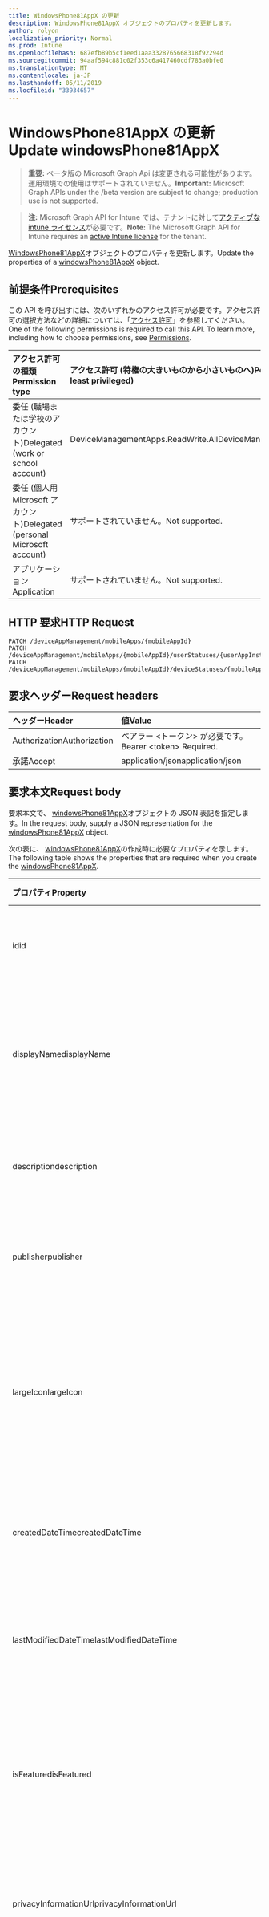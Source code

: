 ```yaml
---
title: WindowsPhone81AppX の更新
description: WindowsPhone81AppX オブジェクトのプロパティを更新します。
author: rolyon
localization_priority: Normal
ms.prod: Intune
ms.openlocfilehash: 687efb89b5cf1eed1aaa3328765668318f92294d
ms.sourcegitcommit: 94aaf594c881c02f353c6a417460cdf783a0bfe0
ms.translationtype: MT
ms.contentlocale: ja-JP
ms.lasthandoff: 05/11/2019
ms.locfileid: "33934657"
---
```

# <a name="update-windowsphone81appx"></a><span data-ttu-id="6775c-103">WindowsPhone81AppX の更新</span><span class="sxs-lookup"><span data-stu-id="6775c-103">Update windowsPhone81AppX</span></span>

> <span data-ttu-id="6775c-104">**重要:** ベータ版の Microsoft Graph Api は変更される可能性があります。運用環境での使用はサポートされていません。</span><span class="sxs-lookup"><span data-stu-id="6775c-104">**Important:** Microsoft Graph APIs under the /beta version are subject to change; production use is not supported.</span></span>

> <span data-ttu-id="6775c-105">**注:** Microsoft Graph API for Intune では、テナントに対して[アクティブな intune ライセンス](https://go.microsoft.com/fwlink/?linkid=839381)が必要です。</span><span class="sxs-lookup"><span data-stu-id="6775c-105">**Note:** The Microsoft Graph API for Intune requires an [active Intune license](https://go.microsoft.com/fwlink/?linkid=839381) for the tenant.</span></span>

<span data-ttu-id="6775c-106">[WindowsPhone81AppX](../resources/intune-apps-windowsphone81appx.md)オブジェクトのプロパティを更新します。</span><span class="sxs-lookup"><span data-stu-id="6775c-106">Update the properties of a [windowsPhone81AppX](../resources/intune-apps-windowsphone81appx.md) object.</span></span>

## <a name="prerequisites"></a><span data-ttu-id="6775c-107">前提条件</span><span class="sxs-lookup"><span data-stu-id="6775c-107">Prerequisites</span></span>
<span data-ttu-id="6775c-p101">この API を呼び出すには、次のいずれかのアクセス許可が必要です。アクセス許可の選択方法などの詳細については、「[アクセス許可](/graph/permissions-reference)」を参照してください。</span><span class="sxs-lookup"><span data-stu-id="6775c-p101">One of the following permissions is required to call this API. To learn more, including how to choose permissions, see [Permissions](/graph/permissions-reference).</span></span>

|<span data-ttu-id="6775c-110">アクセス許可の種類</span><span class="sxs-lookup"><span data-stu-id="6775c-110">Permission type</span></span>|<span data-ttu-id="6775c-111">アクセス許可 (特権の大きいものから小さいものへ)</span><span class="sxs-lookup"><span data-stu-id="6775c-111">Permissions (from most to least privileged)</span></span>|
|:---|:---|
|<span data-ttu-id="6775c-112">委任 (職場または学校のアカウント)</span><span class="sxs-lookup"><span data-stu-id="6775c-112">Delegated (work or school account)</span></span>|<span data-ttu-id="6775c-113">DeviceManagementApps.ReadWrite.All</span><span class="sxs-lookup"><span data-stu-id="6775c-113">DeviceManagementApps.ReadWrite.All</span></span>|
|<span data-ttu-id="6775c-114">委任 (個人用 Microsoft アカウント)</span><span class="sxs-lookup"><span data-stu-id="6775c-114">Delegated (personal Microsoft account)</span></span>|<span data-ttu-id="6775c-115">サポートされていません。</span><span class="sxs-lookup"><span data-stu-id="6775c-115">Not supported.</span></span>|
|<span data-ttu-id="6775c-116">アプリケーション</span><span class="sxs-lookup"><span data-stu-id="6775c-116">Application</span></span>|<span data-ttu-id="6775c-117">サポートされていません。</span><span class="sxs-lookup"><span data-stu-id="6775c-117">Not supported.</span></span>|

## <a name="http-request"></a><span data-ttu-id="6775c-118">HTTP 要求</span><span class="sxs-lookup"><span data-stu-id="6775c-118">HTTP Request</span></span>
<!-- {
  "blockType": "ignored"
}
-->
``` http
PATCH /deviceAppManagement/mobileApps/{mobileAppId}
PATCH /deviceAppManagement/mobileApps/{mobileAppId}/userStatuses/{userAppInstallStatusId}/app
PATCH /deviceAppManagement/mobileApps/{mobileAppId}/deviceStatuses/{mobileAppInstallStatusId}/app
```

## <a name="request-headers"></a><span data-ttu-id="6775c-119">要求ヘッダー</span><span class="sxs-lookup"><span data-stu-id="6775c-119">Request headers</span></span>
|<span data-ttu-id="6775c-120">ヘッダー</span><span class="sxs-lookup"><span data-stu-id="6775c-120">Header</span></span>|<span data-ttu-id="6775c-121">値</span><span class="sxs-lookup"><span data-stu-id="6775c-121">Value</span></span>|
|:---|:---|
|<span data-ttu-id="6775c-122">Authorization</span><span class="sxs-lookup"><span data-stu-id="6775c-122">Authorization</span></span>|<span data-ttu-id="6775c-123">ベアラー &lt;トークン&gt; が必要です。</span><span class="sxs-lookup"><span data-stu-id="6775c-123">Bearer &lt;token&gt; Required.</span></span>|
|<span data-ttu-id="6775c-124">承諾</span><span class="sxs-lookup"><span data-stu-id="6775c-124">Accept</span></span>|<span data-ttu-id="6775c-125">application/json</span><span class="sxs-lookup"><span data-stu-id="6775c-125">application/json</span></span>|

## <a name="request-body"></a><span data-ttu-id="6775c-126">要求本文</span><span class="sxs-lookup"><span data-stu-id="6775c-126">Request body</span></span>
<span data-ttu-id="6775c-127">要求本文で、 [windowsPhone81AppX](../resources/intune-apps-windowsphone81appx.md)オブジェクトの JSON 表記を指定します。</span><span class="sxs-lookup"><span data-stu-id="6775c-127">In the request body, supply a JSON representation for the [windowsPhone81AppX](../resources/intune-apps-windowsphone81appx.md) object.</span></span>

<span data-ttu-id="6775c-128">次の表に、 [windowsPhone81AppX](../resources/intune-apps-windowsphone81appx.md)の作成時に必要なプロパティを示します。</span><span class="sxs-lookup"><span data-stu-id="6775c-128">The following table shows the properties that are required when you create the [windowsPhone81AppX](../resources/intune-apps-windowsphone81appx.md).</span></span>

|<span data-ttu-id="6775c-129">プロパティ</span><span class="sxs-lookup"><span data-stu-id="6775c-129">Property</span></span>|<span data-ttu-id="6775c-130">型</span><span class="sxs-lookup"><span data-stu-id="6775c-130">Type</span></span>|<span data-ttu-id="6775c-131">説明</span><span class="sxs-lookup"><span data-stu-id="6775c-131">Description</span></span>|
|:---|:---|:---|
|<span data-ttu-id="6775c-132">id</span><span class="sxs-lookup"><span data-stu-id="6775c-132">id</span></span>|<span data-ttu-id="6775c-133">文字列</span><span class="sxs-lookup"><span data-stu-id="6775c-133">String</span></span>|<span data-ttu-id="6775c-134">エンティティのキー。</span><span class="sxs-lookup"><span data-stu-id="6775c-134">Key of the entity.</span></span> <span data-ttu-id="6775c-135">[mobileApp](../resources/intune-apps-mobileapp.md) から継承します</span><span class="sxs-lookup"><span data-stu-id="6775c-135">Inherited from [mobileApp](../resources/intune-apps-mobileapp.md)</span></span>|
|<span data-ttu-id="6775c-136">displayName</span><span class="sxs-lookup"><span data-stu-id="6775c-136">displayName</span></span>|<span data-ttu-id="6775c-137">文字列</span><span class="sxs-lookup"><span data-stu-id="6775c-137">String</span></span>|<span data-ttu-id="6775c-138">管理者が提供またはインポートしたアプリのタイトル。</span><span class="sxs-lookup"><span data-stu-id="6775c-138">The admin provided or imported title of the app.</span></span> <span data-ttu-id="6775c-139">[mobileApp](../resources/intune-apps-mobileapp.md) から継承します</span><span class="sxs-lookup"><span data-stu-id="6775c-139">Inherited from [mobileApp](../resources/intune-apps-mobileapp.md)</span></span>|
|<span data-ttu-id="6775c-140">description</span><span class="sxs-lookup"><span data-stu-id="6775c-140">description</span></span>|<span data-ttu-id="6775c-141">String</span><span class="sxs-lookup"><span data-stu-id="6775c-141">String</span></span>|<span data-ttu-id="6775c-142">アプリの説明。</span><span class="sxs-lookup"><span data-stu-id="6775c-142">The description of the app.</span></span> <span data-ttu-id="6775c-143">[mobileApp](../resources/intune-apps-mobileapp.md) から継承します</span><span class="sxs-lookup"><span data-stu-id="6775c-143">Inherited from [mobileApp](../resources/intune-apps-mobileapp.md)</span></span>|
|<span data-ttu-id="6775c-144">publisher</span><span class="sxs-lookup"><span data-stu-id="6775c-144">publisher</span></span>|<span data-ttu-id="6775c-145">String</span><span class="sxs-lookup"><span data-stu-id="6775c-145">String</span></span>|<span data-ttu-id="6775c-146">アプリの発行元。</span><span class="sxs-lookup"><span data-stu-id="6775c-146">The publisher of the app.</span></span> <span data-ttu-id="6775c-147">[mobileApp](../resources/intune-apps-mobileapp.md) から継承します</span><span class="sxs-lookup"><span data-stu-id="6775c-147">Inherited from [mobileApp](../resources/intune-apps-mobileapp.md)</span></span>|
|<span data-ttu-id="6775c-148">largeIcon</span><span class="sxs-lookup"><span data-stu-id="6775c-148">largeIcon</span></span>|[<span data-ttu-id="6775c-149">mimeContent</span><span class="sxs-lookup"><span data-stu-id="6775c-149">mimeContent</span></span>](../resources/intune-shared-mimecontent.md)|<span data-ttu-id="6775c-150">アプリの詳細に表示され、アイコンのアップロードに使用される大きいアイコン。</span><span class="sxs-lookup"><span data-stu-id="6775c-150">The large icon, to be displayed in the app details and used for upload of the icon.</span></span> <span data-ttu-id="6775c-151">[mobileApp](../resources/intune-apps-mobileapp.md) から継承します</span><span class="sxs-lookup"><span data-stu-id="6775c-151">Inherited from [mobileApp](../resources/intune-apps-mobileapp.md)</span></span>|
|<span data-ttu-id="6775c-152">createdDateTime</span><span class="sxs-lookup"><span data-stu-id="6775c-152">createdDateTime</span></span>|<span data-ttu-id="6775c-153">DateTimeOffset</span><span class="sxs-lookup"><span data-stu-id="6775c-153">DateTimeOffset</span></span>|<span data-ttu-id="6775c-154">アプリが作成された日時。</span><span class="sxs-lookup"><span data-stu-id="6775c-154">The date and time the app was created.</span></span> <span data-ttu-id="6775c-155">[mobileApp](../resources/intune-apps-mobileapp.md) から継承します</span><span class="sxs-lookup"><span data-stu-id="6775c-155">Inherited from [mobileApp](../resources/intune-apps-mobileapp.md)</span></span>|
|<span data-ttu-id="6775c-156">lastModifiedDateTime</span><span class="sxs-lookup"><span data-stu-id="6775c-156">lastModifiedDateTime</span></span>|<span data-ttu-id="6775c-157">DateTimeOffset</span><span class="sxs-lookup"><span data-stu-id="6775c-157">DateTimeOffset</span></span>|<span data-ttu-id="6775c-158">アプリが最後に変更された日時。</span><span class="sxs-lookup"><span data-stu-id="6775c-158">The date and time the app was last modified.</span></span> <span data-ttu-id="6775c-159">[mobileApp](../resources/intune-apps-mobileapp.md) から継承します</span><span class="sxs-lookup"><span data-stu-id="6775c-159">Inherited from [mobileApp](../resources/intune-apps-mobileapp.md)</span></span>|
|<span data-ttu-id="6775c-160">isFeatured</span><span class="sxs-lookup"><span data-stu-id="6775c-160">isFeatured</span></span>|<span data-ttu-id="6775c-161">Boolean</span><span class="sxs-lookup"><span data-stu-id="6775c-161">Boolean</span></span>|<span data-ttu-id="6775c-162">アプリが管理者のおすすめとしてマークされたかどうかを示す値。[mobileApp](../resources/intune-apps-mobileapp.md) から継承します</span><span class="sxs-lookup"><span data-stu-id="6775c-162">The value indicating whether the app is marked as featured by the admin. Inherited from [mobileApp](../resources/intune-apps-mobileapp.md)</span></span>|
|<span data-ttu-id="6775c-163">privacyInformationUrl</span><span class="sxs-lookup"><span data-stu-id="6775c-163">privacyInformationUrl</span></span>|<span data-ttu-id="6775c-164">String</span><span class="sxs-lookup"><span data-stu-id="6775c-164">String</span></span>|<span data-ttu-id="6775c-165">プライバシーに関する声明の URL。</span><span class="sxs-lookup"><span data-stu-id="6775c-165">The privacy statement Url.</span></span> <span data-ttu-id="6775c-166">[mobileApp](../resources/intune-apps-mobileapp.md) から継承します</span><span class="sxs-lookup"><span data-stu-id="6775c-166">Inherited from [mobileApp](../resources/intune-apps-mobileapp.md)</span></span>|
|<span data-ttu-id="6775c-167">informationUrl</span><span class="sxs-lookup"><span data-stu-id="6775c-167">informationUrl</span></span>|<span data-ttu-id="6775c-168">String</span><span class="sxs-lookup"><span data-stu-id="6775c-168">String</span></span>|<span data-ttu-id="6775c-169">詳細情報の URL。</span><span class="sxs-lookup"><span data-stu-id="6775c-169">The more information Url.</span></span> <span data-ttu-id="6775c-170">[mobileApp](../resources/intune-apps-mobileapp.md) から継承します</span><span class="sxs-lookup"><span data-stu-id="6775c-170">Inherited from [mobileApp](../resources/intune-apps-mobileapp.md)</span></span>|
|<span data-ttu-id="6775c-171">owner</span><span class="sxs-lookup"><span data-stu-id="6775c-171">owner</span></span>|<span data-ttu-id="6775c-172">String</span><span class="sxs-lookup"><span data-stu-id="6775c-172">String</span></span>|<span data-ttu-id="6775c-173">アプリの所有者。</span><span class="sxs-lookup"><span data-stu-id="6775c-173">The owner of the app.</span></span> <span data-ttu-id="6775c-174">[mobileApp](../resources/intune-apps-mobileapp.md) から継承します</span><span class="sxs-lookup"><span data-stu-id="6775c-174">Inherited from [mobileApp](../resources/intune-apps-mobileapp.md)</span></span>|
|<span data-ttu-id="6775c-175">developer</span><span class="sxs-lookup"><span data-stu-id="6775c-175">developer</span></span>|<span data-ttu-id="6775c-176">String</span><span class="sxs-lookup"><span data-stu-id="6775c-176">String</span></span>|<span data-ttu-id="6775c-177">アプリの開発者。</span><span class="sxs-lookup"><span data-stu-id="6775c-177">The developer of the app.</span></span> <span data-ttu-id="6775c-178">[mobileApp](../resources/intune-apps-mobileapp.md) から継承します</span><span class="sxs-lookup"><span data-stu-id="6775c-178">Inherited from [mobileApp](../resources/intune-apps-mobileapp.md)</span></span>|
|<span data-ttu-id="6775c-179">notes</span><span class="sxs-lookup"><span data-stu-id="6775c-179">notes</span></span>|<span data-ttu-id="6775c-180">String</span><span class="sxs-lookup"><span data-stu-id="6775c-180">String</span></span>|<span data-ttu-id="6775c-181">アプリ用のメモ。</span><span class="sxs-lookup"><span data-stu-id="6775c-181">Notes for the app.</span></span> <span data-ttu-id="6775c-182">[mobileApp](../resources/intune-apps-mobileapp.md) から継承します</span><span class="sxs-lookup"><span data-stu-id="6775c-182">Inherited from [mobileApp](../resources/intune-apps-mobileapp.md)</span></span>|
|<span data-ttu-id="6775c-183">uploadState</span><span class="sxs-lookup"><span data-stu-id="6775c-183">uploadState</span></span>|<span data-ttu-id="6775c-184">Int32</span><span class="sxs-lookup"><span data-stu-id="6775c-184">Int32</span></span>|<span data-ttu-id="6775c-185">アップロード状態。</span><span class="sxs-lookup"><span data-stu-id="6775c-185">The upload state.</span></span> <span data-ttu-id="6775c-186">[mobileApp](../resources/intune-apps-mobileapp.md) から継承します</span><span class="sxs-lookup"><span data-stu-id="6775c-186">Inherited from [mobileApp](../resources/intune-apps-mobileapp.md)</span></span>|
|<span data-ttu-id="6775c-187">publishingState</span><span class="sxs-lookup"><span data-stu-id="6775c-187">publishingState</span></span>|[<span data-ttu-id="6775c-188">mobileAppPublishingState</span><span class="sxs-lookup"><span data-stu-id="6775c-188">mobileAppPublishingState</span></span>](../resources/intune-apps-mobileapppublishingstate.md)|<span data-ttu-id="6775c-189">アプリの発行の状態。</span><span class="sxs-lookup"><span data-stu-id="6775c-189">The publishing state for the app.</span></span> <span data-ttu-id="6775c-190">アプリが発行されていない限り、アプリを割り当てることができません。</span><span class="sxs-lookup"><span data-stu-id="6775c-190">The app cannot be assigned unless the app is published.</span></span> <span data-ttu-id="6775c-191">[MobileApp](../resources/intune-apps-mobileapp.md)から継承されます。</span><span class="sxs-lookup"><span data-stu-id="6775c-191">Inherited from [mobileApp](../resources/intune-apps-mobileapp.md).</span></span> <span data-ttu-id="6775c-192">可能な値は、`notPublished`、`processing`、`published` です。</span><span class="sxs-lookup"><span data-stu-id="6775c-192">Possible values are: `notPublished`, `processing`, `published`.</span></span>|
|<span data-ttu-id="6775c-193">isAssigned</span><span class="sxs-lookup"><span data-stu-id="6775c-193">isAssigned</span></span>|<span data-ttu-id="6775c-194">Boolean</span><span class="sxs-lookup"><span data-stu-id="6775c-194">Boolean</span></span>|<span data-ttu-id="6775c-195">アプリが少なくとも1つのグループに割り当てられているかどうかを示す値。</span><span class="sxs-lookup"><span data-stu-id="6775c-195">The value indicating whether the app is assigned to at least one group.</span></span> <span data-ttu-id="6775c-196">[mobileApp](../resources/intune-apps-mobileapp.md) から継承します</span><span class="sxs-lookup"><span data-stu-id="6775c-196">Inherited from [mobileApp](../resources/intune-apps-mobileapp.md)</span></span>|
|<span data-ttu-id="6775c-197">roleScopeTagIds</span><span class="sxs-lookup"><span data-stu-id="6775c-197">roleScopeTagIds</span></span>|<span data-ttu-id="6775c-198">String collection</span><span class="sxs-lookup"><span data-stu-id="6775c-198">String collection</span></span>|<span data-ttu-id="6775c-199">このモバイルアプリの範囲タグ id のリスト。</span><span class="sxs-lookup"><span data-stu-id="6775c-199">List of scope tag ids for this mobile app.</span></span> <span data-ttu-id="6775c-200">[mobileApp](../resources/intune-apps-mobileapp.md) から継承します</span><span class="sxs-lookup"><span data-stu-id="6775c-200">Inherited from [mobileApp](../resources/intune-apps-mobileapp.md)</span></span>|
|<span data-ttu-id="6775c-201">dependentAppCount</span><span class="sxs-lookup"><span data-stu-id="6775c-201">dependentAppCount</span></span>|<span data-ttu-id="6775c-202">Int32</span><span class="sxs-lookup"><span data-stu-id="6775c-202">Int32</span></span>|<span data-ttu-id="6775c-203">子アプリが持つ依存関係の合計数。</span><span class="sxs-lookup"><span data-stu-id="6775c-203">The total number of dependencies the child app has.</span></span> <span data-ttu-id="6775c-204">[mobileApp](../resources/intune-apps-mobileapp.md) から継承します</span><span class="sxs-lookup"><span data-stu-id="6775c-204">Inherited from [mobileApp](../resources/intune-apps-mobileapp.md)</span></span>|
|<span data-ttu-id="6775c-205">committedContentVersion</span><span class="sxs-lookup"><span data-stu-id="6775c-205">committedContentVersion</span></span>|<span data-ttu-id="6775c-206">String</span><span class="sxs-lookup"><span data-stu-id="6775c-206">String</span></span>|<span data-ttu-id="6775c-207">内部にコミットされたコンテンツのバージョン。</span><span class="sxs-lookup"><span data-stu-id="6775c-207">The internal committed content version.</span></span> <span data-ttu-id="6775c-208">[mobileLobApp](../resources/intune-apps-mobilelobapp.md) から継承します</span><span class="sxs-lookup"><span data-stu-id="6775c-208">Inherited from [mobileLobApp](../resources/intune-apps-mobilelobapp.md)</span></span>|
|<span data-ttu-id="6775c-209">fileName</span><span class="sxs-lookup"><span data-stu-id="6775c-209">fileName</span></span>|<span data-ttu-id="6775c-210">文字列型 (String)</span><span class="sxs-lookup"><span data-stu-id="6775c-210">String</span></span>|<span data-ttu-id="6775c-211">メインの LOB アプリケーションのファイル名。</span><span class="sxs-lookup"><span data-stu-id="6775c-211">The name of the main Lob application file.</span></span> <span data-ttu-id="6775c-212">[mobileLobApp](../resources/intune-apps-mobilelobapp.md) から継承します</span><span class="sxs-lookup"><span data-stu-id="6775c-212">Inherited from [mobileLobApp](../resources/intune-apps-mobilelobapp.md)</span></span>|
|<span data-ttu-id="6775c-213">size</span><span class="sxs-lookup"><span data-stu-id="6775c-213">size</span></span>|<span data-ttu-id="6775c-214">Int64</span><span class="sxs-lookup"><span data-stu-id="6775c-214">Int64</span></span>|<span data-ttu-id="6775c-215">アップロードされたすべてのファイルを含む合計サイズ。</span><span class="sxs-lookup"><span data-stu-id="6775c-215">The total size, including all uploaded files.</span></span> <span data-ttu-id="6775c-216">[mobileLobApp](../resources/intune-apps-mobilelobapp.md) から継承します</span><span class="sxs-lookup"><span data-stu-id="6775c-216">Inherited from [mobileLobApp](../resources/intune-apps-mobilelobapp.md)</span></span>|
|<span data-ttu-id="6775c-217">applicableArchitectures</span><span class="sxs-lookup"><span data-stu-id="6775c-217">applicableArchitectures</span></span>|[<span data-ttu-id="6775c-218">windowsArchitecture</span><span class="sxs-lookup"><span data-stu-id="6775c-218">windowsArchitecture</span></span>](../resources/intune-apps-windowsarchitecture.md)|<span data-ttu-id="6775c-219">このアプリを実行できる Windows アーキテクチャ。</span><span class="sxs-lookup"><span data-stu-id="6775c-219">The Windows architecture(s) for which this app can run on.</span></span> <span data-ttu-id="6775c-220">使用可能な値: `none`、`x86`、`x64`、`arm`、`neutral`、`arm64`。</span><span class="sxs-lookup"><span data-stu-id="6775c-220">Possible values are: `none`, `x86`, `x64`, `arm`, `neutral`, `arm64`.</span></span>|
|<span data-ttu-id="6775c-221">identityName</span><span class="sxs-lookup"><span data-stu-id="6775c-221">identityName</span></span>|<span data-ttu-id="6775c-222">String</span><span class="sxs-lookup"><span data-stu-id="6775c-222">String</span></span>|<span data-ttu-id="6775c-223">ID 名。</span><span class="sxs-lookup"><span data-stu-id="6775c-223">The Identity Name.</span></span>|
|<span data-ttu-id="6775c-224">identityPublisherHash</span><span class="sxs-lookup"><span data-stu-id="6775c-224">identityPublisherHash</span></span>|<span data-ttu-id="6775c-225">String</span><span class="sxs-lookup"><span data-stu-id="6775c-225">String</span></span>|<span data-ttu-id="6775c-226">ID の発行元のハッシュ。</span><span class="sxs-lookup"><span data-stu-id="6775c-226">The Identity Publisher Hash.</span></span>|
|<span data-ttu-id="6775c-227">identityResourceIdentifier</span><span class="sxs-lookup"><span data-stu-id="6775c-227">identityResourceIdentifier</span></span>|<span data-ttu-id="6775c-228">String</span><span class="sxs-lookup"><span data-stu-id="6775c-228">String</span></span>|<span data-ttu-id="6775c-229">ID のリソースの識別子。</span><span class="sxs-lookup"><span data-stu-id="6775c-229">The Identity Resource Identifier.</span></span>|
|<span data-ttu-id="6775c-230">minimumSupportedOperatingSystem</span><span class="sxs-lookup"><span data-stu-id="6775c-230">minimumSupportedOperatingSystem</span></span>|[<span data-ttu-id="6775c-231">windowsMinimumOperatingSystem</span><span class="sxs-lookup"><span data-stu-id="6775c-231">windowsMinimumOperatingSystem</span></span>](../resources/intune-apps-windowsminimumoperatingsystem.md)|<span data-ttu-id="6775c-232">該当するオペレーティング システムの最小の値。</span><span class="sxs-lookup"><span data-stu-id="6775c-232">The value for the minimum applicable operating system.</span></span>|
|<span data-ttu-id="6775c-233">phoneProductIdentifier</span><span class="sxs-lookup"><span data-stu-id="6775c-233">phoneProductIdentifier</span></span>|<span data-ttu-id="6775c-234">String</span><span class="sxs-lookup"><span data-stu-id="6775c-234">String</span></span>|<span data-ttu-id="6775c-235">電話の製品識別子。</span><span class="sxs-lookup"><span data-stu-id="6775c-235">The Phone Product Identifier.</span></span>|
|<span data-ttu-id="6775c-236">phonePublisherId</span><span class="sxs-lookup"><span data-stu-id="6775c-236">phonePublisherId</span></span>|<span data-ttu-id="6775c-237">String</span><span class="sxs-lookup"><span data-stu-id="6775c-237">String</span></span>|<span data-ttu-id="6775c-238">電話の発行元 Id。</span><span class="sxs-lookup"><span data-stu-id="6775c-238">The Phone Publisher Id.</span></span>|
|<span data-ttu-id="6775c-239">identityVersion</span><span class="sxs-lookup"><span data-stu-id="6775c-239">identityVersion</span></span>|<span data-ttu-id="6775c-240">String</span><span class="sxs-lookup"><span data-stu-id="6775c-240">String</span></span>|<span data-ttu-id="6775c-241">ID のバージョン。</span><span class="sxs-lookup"><span data-stu-id="6775c-241">The identity version.</span></span>|



## <a name="response"></a><span data-ttu-id="6775c-242">応答</span><span class="sxs-lookup"><span data-stu-id="6775c-242">Response</span></span>
<span data-ttu-id="6775c-243">成功した場合、このメソッド`200 OK`は応答コードと、応答本文で更新された[windowsPhone81AppX](../resources/intune-apps-windowsphone81appx.md)オブジェクトを返します。</span><span class="sxs-lookup"><span data-stu-id="6775c-243">If successful, this method returns a `200 OK` response code and an updated [windowsPhone81AppX](../resources/intune-apps-windowsphone81appx.md) object in the response body.</span></span>

## <a name="example"></a><span data-ttu-id="6775c-244">例</span><span class="sxs-lookup"><span data-stu-id="6775c-244">Example</span></span>

### <a name="request"></a><span data-ttu-id="6775c-245">要求</span><span class="sxs-lookup"><span data-stu-id="6775c-245">Request</span></span>
<span data-ttu-id="6775c-246">以下は、要求の例です。</span><span class="sxs-lookup"><span data-stu-id="6775c-246">Here is an example of the request.</span></span>
``` http
PATCH https://graph.microsoft.com/beta/deviceAppManagement/mobileApps/{mobileAppId}
Content-type: application/json
Content-length: 1467

{
  "@odata.type": "#microsoft.graph.windowsPhone81AppX",
  "displayName": "Display Name value",
  "description": "Description value",
  "publisher": "Publisher value",
  "largeIcon": {
    "@odata.type": "microsoft.graph.mimeContent",
    "type": "Type value",
    "value": "dmFsdWU="
  },
  "isFeatured": true,
  "privacyInformationUrl": "https://example.com/privacyInformationUrl/",
  "informationUrl": "https://example.com/informationUrl/",
  "owner": "Owner value",
  "developer": "Developer value",
  "notes": "Notes value",
  "uploadState": 11,
  "publishingState": "processing",
  "isAssigned": true,
  "roleScopeTagIds": [
    "Role Scope Tag Ids value"
  ],
  "dependentAppCount": 1,
  "committedContentVersion": "Committed Content Version value",
  "fileName": "File Name value",
  "size": 4,
  "applicableArchitectures": "x86",
  "identityName": "Identity Name value",
  "identityPublisherHash": "Identity Publisher Hash value",
  "identityResourceIdentifier": "Identity Resource Identifier value",
  "minimumSupportedOperatingSystem": {
    "@odata.type": "microsoft.graph.windowsMinimumOperatingSystem",
    "v8_0": true,
    "v8_1": true,
    "v10_0": true,
    "v10_1607": true,
    "v10_1703": true,
    "v10_1709": true,
    "v10_1803": true
  },
  "phoneProductIdentifier": "Phone Product Identifier value",
  "phonePublisherId": "Phone Publisher Id value",
  "identityVersion": "Identity Version value"
}
```

### <a name="response"></a><span data-ttu-id="6775c-247">応答</span><span class="sxs-lookup"><span data-stu-id="6775c-247">Response</span></span>
<span data-ttu-id="6775c-p123">以下は、応答の例です。注:簡潔にするために、ここに示す応答オブジェクトは切り詰められている場合があります。すべてのプロパティは実際の呼び出しから返されます。</span><span class="sxs-lookup"><span data-stu-id="6775c-p123">Here is an example of the response. Note: The response object shown here may be truncated for brevity. All of the properties will be returned from an actual call.</span></span>
``` http
HTTP/1.1 200 OK
Content-Type: application/json
Content-Length: 1639

{
  "@odata.type": "#microsoft.graph.windowsPhone81AppX",
  "id": "4ff27f80-7f80-4ff2-807f-f24f807ff24f",
  "displayName": "Display Name value",
  "description": "Description value",
  "publisher": "Publisher value",
  "largeIcon": {
    "@odata.type": "microsoft.graph.mimeContent",
    "type": "Type value",
    "value": "dmFsdWU="
  },
  "createdDateTime": "2017-01-01T00:02:43.5775965-08:00",
  "lastModifiedDateTime": "2017-01-01T00:00:35.1329464-08:00",
  "isFeatured": true,
  "privacyInformationUrl": "https://example.com/privacyInformationUrl/",
  "informationUrl": "https://example.com/informationUrl/",
  "owner": "Owner value",
  "developer": "Developer value",
  "notes": "Notes value",
  "uploadState": 11,
  "publishingState": "processing",
  "isAssigned": true,
  "roleScopeTagIds": [
    "Role Scope Tag Ids value"
  ],
  "dependentAppCount": 1,
  "committedContentVersion": "Committed Content Version value",
  "fileName": "File Name value",
  "size": 4,
  "applicableArchitectures": "x86",
  "identityName": "Identity Name value",
  "identityPublisherHash": "Identity Publisher Hash value",
  "identityResourceIdentifier": "Identity Resource Identifier value",
  "minimumSupportedOperatingSystem": {
    "@odata.type": "microsoft.graph.windowsMinimumOperatingSystem",
    "v8_0": true,
    "v8_1": true,
    "v10_0": true,
    "v10_1607": true,
    "v10_1703": true,
    "v10_1709": true,
    "v10_1803": true
  },
  "phoneProductIdentifier": "Phone Product Identifier value",
  "phonePublisherId": "Phone Publisher Id value",
  "identityVersion": "Identity Version value"
}
```




